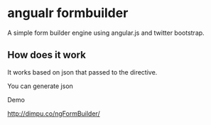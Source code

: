 angualr formbuilder
===================

A simple form builder engine using angular.js and twitter bootstrap.

How does it work
----------------

It works based on json that passed to the directive.

You can generate json

Demo

http://dimpu.co/ngFormBuilder/
